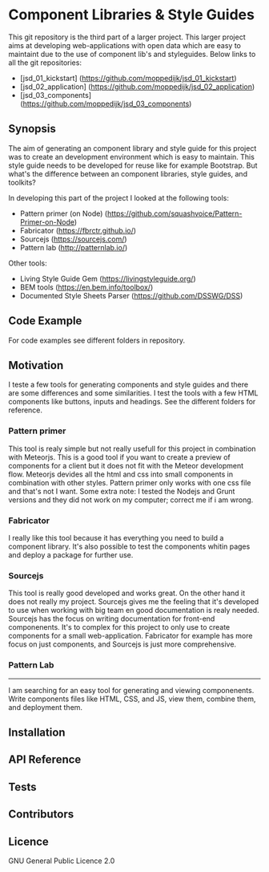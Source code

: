 # Component Libraries & Style Guides

This git repository is the third part of a larger project.
This larger project aims at developing web-applications with open data which are easy to maintaint due to the use of component lib's and styleguides. Below links to all the git repositories:
- [jsd_01_kickstart] (https://github.com/moppedijk/jsd_01_kickstart)
- [jsd_02_application] (https://github.com/moppedijk/jsd_02_application)
- [jsd_03_components] (https://github.com/moppedijk/jsd_03_components)

## Synopsis

The aim of generating an component library and style guide for this project was to create an development environment which is easy to maintain. This style guide needs to be developed for reuse like for example Bootstrap. But what's the difference between an component libraries, style guides, and toolkits?

In developing this part of the project I looked at the following tools:
- Pattern primer (on Node) (https://github.com/squashvoice/Pattern-Primer-on-Node)
- Fabricator (https://fbrctr.github.io/)
- Sourcejs (https://sourcejs.com/)
- Pattern lab (http://patternlab.io/)

Other tools:
- Living Style Guide Gem (https://livingstyleguide.org/)
- BEM tools (https://en.bem.info/toolbox/)
- Documented Style Sheets Parser (https://github.com/DSSWG/DSS)

## Code Example

For code examples see different folders in repository.

## Motivation

I teste a few tools for generating components and style guides and there are some differences and some similarities. I test the tools with a few HTML components like buttons, inputs and headings. See the different folders for reference.

### Pattern primer

This tool is realy simple but not really usefull for this project in combination with Meteorjs. This is a good tool if you want to create a preview of components for a client but it does not fit with the Meteor development flow. Meteorjs devides all the html and css into small components in combination with other styles. Pattern primer only works with one css file and that's not I want. Some extra note: I tested the Nodejs and Grunt versions and they did not work on my computer; correct me if i am wrong.

### Fabricator

I really like this tool because it has everything you need to build a component library. It's also possible to test the components whitin pages and deploy a package for further use.

### Sourcejs

This tool is really good developed and works great. On the other hand it does not really my project. Sourcejs gives me the feeling that it's developed to use when working with big team en good documentation is realy needed. Sourcejs has the focus on writing documentation for front-end componenents. It's to complex for this project to only use to create components for a small web-application. Fabricator for example has more focus on just components, and Sourcejs is just more comprehensive.

### Pattern Lab



---

I am searching for an easy tool for generating and viewing componenents. Write components files like HTML, CSS, and JS, view them, combine them, and deployment them.

## Installation

## API Reference

## Tests

## Contributors

## Licence
GNU General Public Licence 2.0
